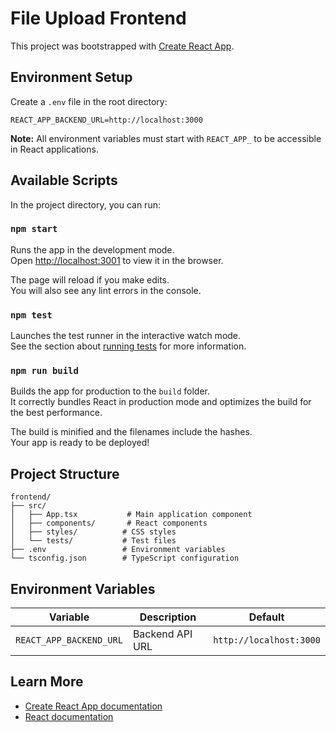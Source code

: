 # File Upload Frontend

This project was bootstrapped with [Create React App](https://github.com/facebook/create-react-app).

## Environment Setup

Create a `.env` file in the root directory:

```env
REACT_APP_BACKEND_URL=http://localhost:3000
```

**Note:** All environment variables must start with `REACT_APP_` to be accessible in React applications.

## Available Scripts

In the project directory, you can run:

### `npm start`

Runs the app in the development mode.\
Open [http://localhost:3001](http://localhost:3001) to view it in the browser.

The page will reload if you make edits.\
You will also see any lint errors in the console.

### `npm test`

Launches the test runner in the interactive watch mode.\
See the section about [running tests](https://facebook.github.io/create-react-app/docs/running-tests) for more information.

### `npm run build`

Builds the app for production to the `build` folder.\
It correctly bundles React in production mode and optimizes the build for the best performance.

The build is minified and the filenames include the hashes.\
Your app is ready to be deployed!

## Project Structure

```
frontend/
├── src/
│   ├── App.tsx           # Main application component
│   ├── components/       # React components
│   ├── styles/          # CSS styles
│   └── tests/           # Test files
├── .env                 # Environment variables
└── tsconfig.json        # TypeScript configuration
```

## Environment Variables

| Variable | Description | Default |
|----------|-------------|---------|
| `REACT_APP_BACKEND_URL` | Backend API URL | `http://localhost:3000` |

## Learn More

- [Create React App documentation](https://facebook.github.io/create-react-app/docs/getting-started)
- [React documentation](https://reactjs.org/)
